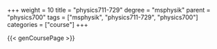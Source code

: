 +++
weight = 10
title = "physics711-729"
degree = "msphysik"
parent = "physics700"
tags = ["msphysik", "physics711-729", "physics700"]
categories = ["course"]
+++

{{< genCoursePage >}}
